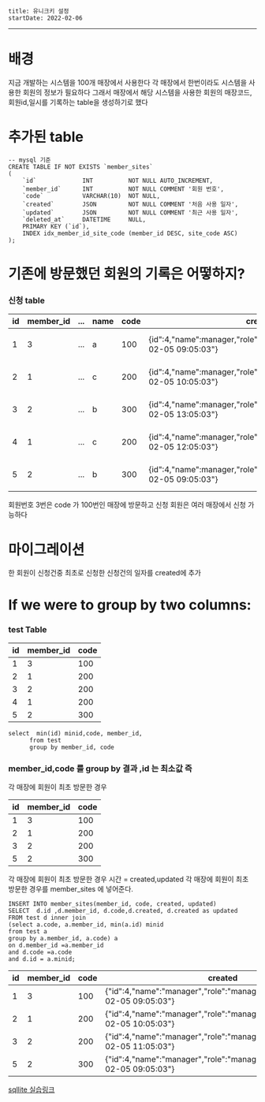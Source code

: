 ```
title: 유니크키 설정
startDate: 2022-02-06
```
---

# 배경
지금 개발하는 시스템을 100개 매장에서 사용한다
각 매장에서 한번이라도 시스템을 사용한 회원의 정보가 필요하다
그래서
매장에서 해당 시스템을 사용한 회원의
매장코드,회원id,일시를 기록하는 table을 생성하기로 했다

# 추가된 table


```
-- mysql 기준
CREATE TABLE IF NOT EXISTS `member_sites`
(
    `id`             INT          NOT NULL AUTO_INCREMENT,
    `member_id`      INT          NOT NULL COMMENT '회원 번호',
    `code`           VARCHAR(10)  NOT NULL,
    `created`        JSON         NOT NULL COMMENT '처음 사용 일자',
    `updated`        JSON         NOT NULL COMMENT '최근 사용 일자',
    `deleted_at`     DATETIME     NULL,
    PRIMARY KEY (`id`),
    INDEX idx_member_id_site_code (member_id DESC, site_code ASC)
);
```

# 기존에 방문했던 회원의 기록은 어떻하지?

### 신청 table

|id	|member_id	|...|	name	|code	|created	|updated
|---|---|---|---|---|---|---|
|1	|3|	...|	a	|100|{id":4,"name":manager,"role":"manager","datetime":"2022-02-05 09:05:03"}	|{id": 4 ,"name":manager,"role":"manager","datetime":"2022-02-06 09:05:03"}|
|2	|1|	...|	c	|200|{id":4,"name":manager,"role":"manager","datetime":"2022-02-05 10:05:03"}	|{id": 4 ,"name":manager,"role":"manager","datetime":"2022-02-05 10:05:03"}|
|3	|2|	...|	b	|300|{id":4,"name":manager,"role":"manager","datetime":"2022-02-05 13:05:03"}	|{id": 4 ,"name":manager,"role":"manager","datetime":"2022-02-06 09:05:03"}|
|4	|1|	...|	c	|200|{id":4,"name":manager,"role":"manager","datetime":"2022-02-05 12:05:03"}	|{id": 4 ,"name":manager,"role":"manager","datetime":"2022-02-05 12:05:03"}|
|5	|2|	...|	b	|300|{id":4,"name":manager,"role":"manager","datetime":"2022-02-05 09:05:03"}	|{id": 4 ,"name":manager,"role":"manager","datetime":"2022-02-06 09:05:03"}|

회원번호 3번은 code 가 100번인 매장에 방문하고 신청
회원은 여러 매장에서 신청 가능하다

# 마이그레이션
 
한 회원이 신청건중 최초로 신청한 신청건의 일자를 created에 추가

# If we were to group by two columns:
### test Table

| id | member_id | code |
|---|---|---|
| 1  |        3 |   100 |
| 2  |        1 |   200 |
| 3  |        2 |   200 |
| 4  |        1 |   200 |
| 5  |        2 |   300 |


```
select  min(id) minid,code, member_id,
      from test 
      group by member_id, code
```

### member_id,code 를 group by 결과 ,id 는 최소값 즉 
각 매장에 회원이 최초 방문한 경우

| id | member_id | code |
|---|---|---|
| 1  |        3 |   100 |
| 2  |        1 |   200 |
| 3  |        2 |   200 |
| 5  |        2 |   300 |

각 매장에 회원이 최초 방문한 경우 시간 = created,updated
각 매장에 회원이 최초 방문한 경우를 member_sites 에 넣어준다.
```
INSERT INTO member_sites(member_id, code, created, updated)
SELECT  d.id ,d.member_id, d.code,d.created, d.created as updated
FROM test d inner join
(select a.code, a.member_id, min(a.id) minid
from test a
group by a.member_id, a.code) a
on d.member_id =a.member_id
and d.code =a.code
and d.id = a.minid;

```

|id	|member_id	|code	|created	|updated|
|---|---|---|---|---|
1|3|100	|{"id":4,"name":"manager","role":"manager","datetime":"2022-02-05 09:05:03"}	|{"id":4,"name":"manager","role":"manager","datetime":"2022-02-05 09:05:03"}|
2|1|200	|{"id":4,"name":"manager","role":"manager","datetime":"2022-02-05 10:05:03"}	|{"id":4,"name":"manager","role":"manager","datetime":"2022-02-05 10:05:03"}|
3|2|200	|{"id":4,"name":"manager","role":"manager","datetime":"2022-02-05 11:05:03"}	|{"id":4,"name":"manager","role":"manager","datetime":"2022-02-05 11:05:03"}|
5|2|300	|{"id":4,"name":"manager","role":"manager","datetime":"2022-02-05 09:05:03"}	|{"id":4,"name":"manager","role":"manager","datetime":"2022-02-05 09:05:03"}|
 
[sqllite  실습링크](https://replit.com/@gwiyeomgo/migration20220206)




